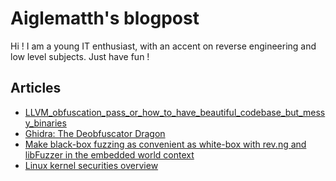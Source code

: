 # Aiglematth's blogpost

Hi ! I am a young IT enthusiast, with an accent on reverse engineering and low level subjects. Just have fun !

## Articles

- [LLVM_obfuscation_pass_or_how_to_have_beautiful_codebase_but_messy_binaries](./LLVM_obfuscation_pass_or_how_to_have_beautiful_codebase_but_messy_binaries/ARTICLE.md)
- [Ghidra: The Deobfuscator Dragon](./Ghidra_The_Deobfuscator_Dragon/ARTICLE_DEOBFUSCATE.md)
- [Make black-box fuzzing as convenient as white-box with rev.ng and libFuzzer in the embedded world context](./make_blackbox_fuzzing_as_convenient_as_whitebox_with_revng_and_libFuzzer_in_the_embedded_world_context/README.md)
- [Linux kernel securities overview](./linux_kernel_securities_overview/ARTICLE.md)